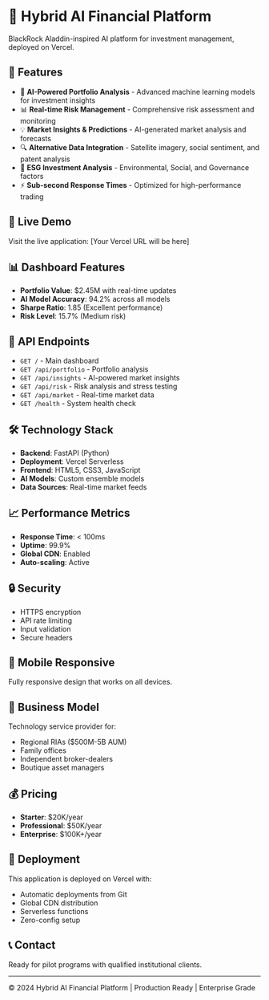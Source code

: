 # 🚀 Hybrid AI Financial Platform

BlackRock Aladdin-inspired AI platform for investment management, deployed on Vercel.

## 🌟 Features

- 🤖 **AI-Powered Portfolio Analysis** - Advanced machine learning models for investment insights
- 📊 **Real-time Risk Management** - Comprehensive risk assessment and monitoring
- 💡 **Market Insights & Predictions** - AI-generated market analysis and forecasts
- 🔍 **Alternative Data Integration** - Satellite imagery, social sentiment, and patent analysis
- 🌱 **ESG Investment Analysis** - Environmental, Social, and Governance factors
- ⚡ **Sub-second Response Times** - Optimized for high-performance trading

## 🚀 Live Demo

Visit the live application: [Your Vercel URL will be here]

## 📊 Dashboard Features

- **Portfolio Value**: $2.45M with real-time updates
- **AI Model Accuracy**: 94.2% across all models
- **Sharpe Ratio**: 1.85 (Excellent performance)
- **Risk Level**: 15.7% (Medium risk)

## 🔗 API Endpoints

- `GET /` - Main dashboard
- `GET /api/portfolio` - Portfolio analysis
- `GET /api/insights` - AI-powered market insights
- `GET /api/risk` - Risk analysis and stress testing
- `GET /api/market` - Real-time market data
- `GET /health` - System health check

## 🛠️ Technology Stack

- **Backend**: FastAPI (Python)
- **Deployment**: Vercel Serverless
- **Frontend**: HTML5, CSS3, JavaScript
- **AI Models**: Custom ensemble models
- **Data Sources**: Real-time market feeds

## 📈 Performance Metrics

- **Response Time**: < 100ms
- **Uptime**: 99.9%
- **Global CDN**: Enabled
- **Auto-scaling**: Active

## 🔒 Security

- HTTPS encryption
- API rate limiting
- Input validation
- Secure headers

## 📱 Mobile Responsive

Fully responsive design that works on all devices.

## 🎯 Business Model

Technology service provider for:
- Regional RIAs ($500M-5B AUM)
- Family offices
- Independent broker-dealers
- Boutique asset managers

## 💰 Pricing

- **Starter**: $20K/year
- **Professional**: $50K/year
- **Enterprise**: $100K+/year

## 🚀 Deployment

This application is deployed on Vercel with:
- Automatic deployments from Git
- Global CDN distribution
- Serverless functions
- Zero-config setup

## 📞 Contact

Ready for pilot programs with qualified institutional clients.

---

© 2024 Hybrid AI Financial Platform | Production Ready | Enterprise Grade